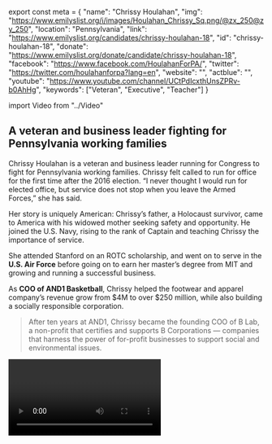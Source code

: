 export const meta = {
"name": "Chrissy Houlahan",
"img": "https://www.emilyslist.org/i/images/Houlahan_Chrissy_Sq.png/@zx_250@zy_250",
"location": "Pennsylvania",
"link": "https://www.emilyslist.org/candidates/chrissy-houlahan-18",
"id": "chrissy-houlahan-18",
"donate": "https://www.emilyslist.org/donate/candidate/chrissy-houlahan-18",
"facebook": "https://www.facebook.com/HoulahanForPA/",
"twitter": "https://twitter.com/houlahanforpa?lang=en",
"website": "",
"actblue": "",
"youtube": "https://www.youtube.com/channel/UCtPdIcxthUnsZPRv-b0AhHg",
"keywords": ["Veteran", "Executive", "Teacher"]
}

import Video from "../Video"

## A veteran and business leader fighting for Pennsylvania working families

Chrissy Houlahan is a veteran and business leader running for Congress to fight for Pennsylvania working families. Chrissy felt called to run for office for the first time after the 2016 election. “I never thought I would run for elected office, but service does not stop when you leave the Armed Forces,” she has said.

Her story is uniquely American: Chrissy’s father, a Holocaust survivor, came to America with his widowed mother seeking safety and opportunity. He joined the U.S. Navy, rising to the rank of Captain and teaching Chrissy the importance of service.

She attended Stanford on an ROTC scholarship, and went on to serve in the **U.S. Air Force** before going on to earn her master’s degree from MIT and growing and running a successful business.

As **COO of AND1 Basketball**, Chrissy helped the footwear and apparel company’s revenue grow from $4M to over $250 million, while also building a socially responsible corporation.

> After ten years at AND1, Chrissy became the founding COO of B Lab, a non-profit that certifies and supports B Corporations — companies that harness the power of for-profit businesses to support social and environmental issues.

<Video id="96GG4EwAt4g" />

Always seeking more ways to give back, in 2011 Chrissy took a year to **teach 11th grade chemistry** in North Philadelphia through Teach for America. Most recently, she has served as President and COO/CFO of Springboard Collaborative, an educational organization focused on early childhood literacy.

Chrissy lives with her husband Bart in Chester County, where they raised their two grown daughters. She is running to bring her business savvy and commitment to public service to Washington, to stand up to Donald Trump, and fight for the people in her community.

## A powerful advocate for expanding economic opportunity

As a business leader, Chrissy has helped create hundreds of jobs in Southeastern Pennsylvania. In Congress, she will fight for policies that expand economic opportunity for all Pennsylvanians — and against policies that benefit special interests at the expense of working families. She is a powerful advocate for expanding economic opportunity and for promoting economic security: “We must also ensure that businesses pay a living wage, that equal work gets equal pay, and that the workplace respects the dignity of its employees,” she has said. Chrissy knows from her extensive business experience that working families can succeed when they have access to quality health care. She is a vocal critic of the Republicans’ cruel plan to undo the progress we’ve worked so hard to make, causing 23 million Americans to lose their insurance, and turning back the clock on women’s rights to make their own decisions about their reproductive health. As one of the original team at B Lab (which created B Corporations), Chrissy knows firsthand the positive impact that successful businesses’ sustainability practices can have on our communities and our shared future. In Congress, she will champion policies that grow our economy, while respecting and protecting employees, the community and the environment. Chrissy is a champion for Pennsylvania students and their families. She will fight for policies that prepare our students to thrive in tomorrow’s economy, and to ensure that our country is investing in our future.

## An opportunity to win a new district and take back the House

Chrissy is running in Pennsylvania’s newly-drawn 6th District, a now-open seat created in February when the Pennsylvania Supreme Court overturned an unconstitutional Republican gerrymander that kept working families’ voices from being heard in the halls of power. Pennsylvania currently has the largest congressional delegation that is all men, and when elected, Chrissy will give the millions of Pennsylvania women a new voice in Washington. With control of the House at stake in 2018, this race is a must-win for Democrats, and Chrissy has what it takes to win. Let's show her the full support of the EMILY’s List community as she fights to defend our American values, expand economic opportunity, and give Pennsylvania women and families a powerful new voice in Congress.
